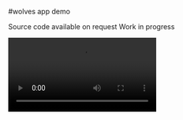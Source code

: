 #wolves app demo

Source code available on request
Work in progress

![](https://i.imgur.com/prNCYxi.mp4)

